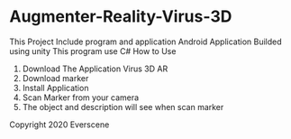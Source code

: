 # Augmenter-Reality-Virus-3D

This Project Include program and application 
Android Application
Builded using unity 
This program use C# 
How to Use 
1. Download The Application Virus 3D AR
2. Download marker
3. Install Application
4. Scan Marker from your camera 
5. The object and description will see when scan marker

Copyright 2020 Everscene
